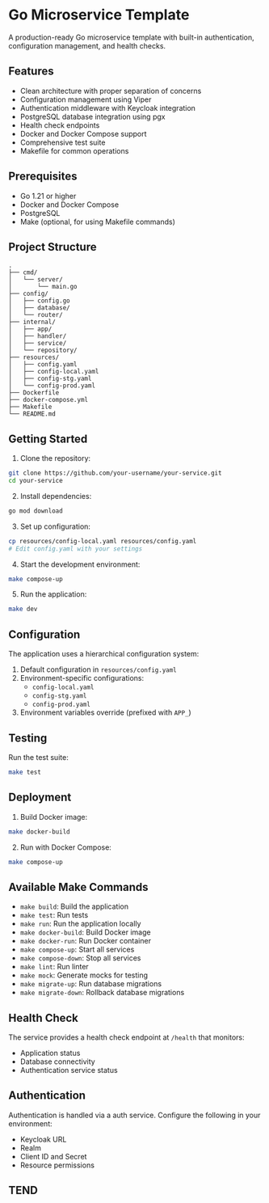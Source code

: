 # Go Microservice Template

A production-ready Go microservice template with built-in authentication, configuration management, and health checks.

## Features

- Clean architecture with proper separation of concerns
- Configuration management using Viper
- Authentication middleware with Keycloak integration
- PostgreSQL database integration using pgx
- Health check endpoints
- Docker and Docker Compose support
- Comprehensive test suite
- Makefile for common operations

## Prerequisites

- Go 1.21 or higher
- Docker and Docker Compose
- PostgreSQL
- Make (optional, for using Makefile commands)

## Project Structure

```
.
├── cmd/
│   └── server/
│       └── main.go
├── config/
│   ├── config.go
│   ├── database/
│   └── router/
├── internal/
│   ├── app/
│   ├── handler/
│   ├── service/
│   └── repository/
├── resources/
│   ├── config.yaml
│   ├── config-local.yaml
│   ├── config-stg.yaml
│   └── config-prod.yaml
├── Dockerfile
├── docker-compose.yml
├── Makefile
└── README.md
```

## Getting Started

1. Clone the repository:
```bash
git clone https://github.com/your-username/your-service.git
cd your-service
```

2. Install dependencies:
```bash
go mod download
```

3. Set up configuration:
```bash
cp resources/config-local.yaml resources/config.yaml
# Edit config.yaml with your settings
```

4. Start the development environment:
```bash
make compose-up
```

5. Run the application:
```bash
make dev
```

## Configuration

The application uses a hierarchical configuration system:

1. Default configuration in `resources/config.yaml`
2. Environment-specific configurations:
   - `config-local.yaml`
   - `config-stg.yaml`
   - `config-prod.yaml`
3. Environment variables override (prefixed with `APP_`)

## Testing

Run the test suite:
```bash
make test
```

## Deployment

1. Build Docker image:
```bash
make docker-build
```

2. Run with Docker Compose:
```bash
make compose-up
```

## Available Make Commands

- `make build`: Build the application
- `make test`: Run tests
- `make run`: Run the application locally
- `make docker-build`: Build Docker image
- `make docker-run`: Run Docker container
- `make compose-up`: Start all services
- `make compose-down`: Stop all services
- `make lint`: Run linter
- `make mock`: Generate mocks for testing
- `make migrate-up`: Run database migrations
- `make migrate-down`: Rollback database migrations

## Health Check

The service provides a health check endpoint at `/health` that monitors:
- Application status
- Database connectivity
- Authentication service status

## Authentication

Authentication is handled via a auth service. Configure the following in your environment:
- Keycloak URL
- Realm
- Client ID and Secret
- Resource permissions

## TEND
